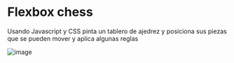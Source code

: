 # Flexbox chess

Usando Javascript y CSS pinta un tablero de ajedrez y posiciona sus piezas que se pueden mover y aplica algunas reglas

![image](https://github.com/andres-olarte396/flexbox_chess/assets/20707860/32c7ea96-fbfb-4ac7-bbde-9108ab276b27)
